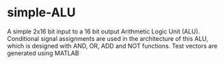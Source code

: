 # simple-ALU
A simple 2x16 bit input to a 16 bit output Arithmetic Logic Unit (ALU). Conditional signal assignments are used in the architecture of this ALU, which is designed with AND, OR, ADD and NOT functions. Test vectors are generated using MATLAB
